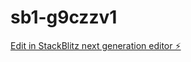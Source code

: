 # sb1-g9czzv1

[Edit in StackBlitz next generation editor ⚡️](https://stackblitz.com/~/github.com/Afrik-bot/sb1-g9czzv1)